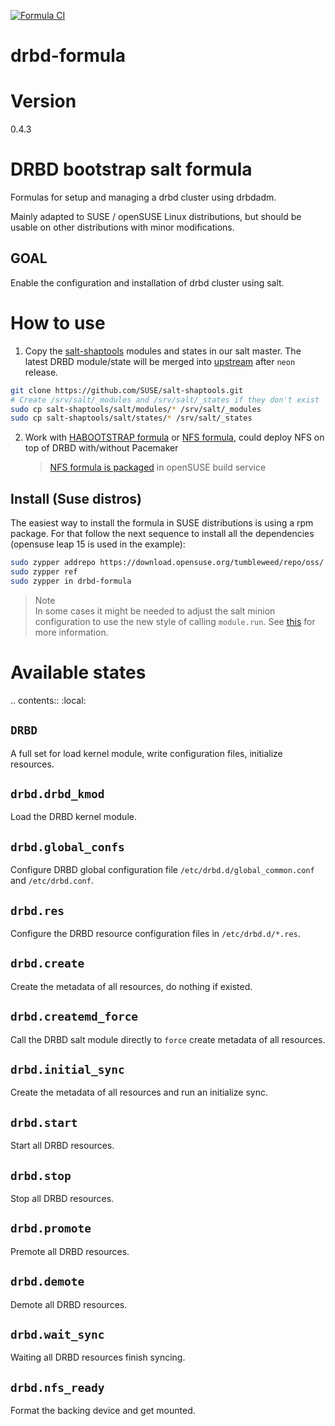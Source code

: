 [![Formula CI](https://github.com/SUSE/drbd-formula/actions/workflows/drbd-formula-ci.yml/badge.svg)](https://github.com/SUSE/drbd-formula/actions/workflows/drbd-formula-ci.yml)

# drbd-formula

# Version

0.4.3

# DRBD bootstrap salt formula

Formulas for setup and managing a drbd cluster using drbdadm.

Mainly adapted to SUSE / openSUSE Linux distributions, but should be
usable on other distributions with minor modifications.

## GOAL

Enable the configuration and installation of drbd cluster using salt.

# How to use

1. Copy the [salt-shaptools](https://github.com/SUSE/salt-shaptools) modules and states in our salt master.
   The latest DRBD module/state will be merged into [upstream](https://github.com/saltstack/salt) after `neon` release.

```bash
git clone https://github.com/SUSE/salt-shaptools.git
# Create /srv/salt/_modules and /srv/salt/_states if they don't exist
sudo cp salt-shaptools/salt/modules/* /srv/salt/_modules
sudo cp salt-shaptools/salt/states/* /srv/salt/_states
```

2. Work with [HABOOTSTRAP formula](https://github.com/SUSE/habootstrap-formula) or [NFS formula](https://github.com/saltstack-formulas/nfs-formula), could deploy NFS on top of DRBD with/without Pacemaker
   > [NFS formula is packaged](https://build.opensuse.org/package/show/network:ha-clustering:Unstable/nfs-formula) in openSUSE build service

## Install (Suse distros)

The easiest way to install the formula in SUSE distributions is using a rpm package.
For that follow the next sequence to install all the dependencies (opensuse leap 15
is used in the example):

```bash
sudo zypper addrepo https://download.opensuse.org/tumbleweed/repo/oss/
sudo zypper ref
sudo zypper in drbd-formula
```

> Note  
> In some cases it might be needed to adjust the salt minion configuration to 
use the new style of calling `module.run`.
See [this](https://docs.saltproject.io/en/latest/ref/states/all/salt.states.module.html)
for more information.

# Available states

.. contents::
:local:

## `DRBD`

A full set for load kernel module, write configuration files, initialize resources.

## `drbd.drbd_kmod`

Load the DRBD kernel module.

## `drbd.global_confs`

Configure DRBD global configuration file `/etc/drbd.d/global_common.conf` and `/etc/drbd.conf`.

## `drbd.res`

Configure the DRBD resource configuration files in `/etc/drbd.d/*.res`.

## `drbd.create`

Create the metadata of all resources, do nothing if existed.

## `drbd.createmd_force`

Call the DRBD salt module directly to `force` create metadata of all resources.

## `drbd.initial_sync`

Create the metadata of all resources and run an initialize sync.

## `drbd.start`

Start all DRBD resources.

## `drbd.stop`

Stop all DRBD resources.

## `drbd.promote`

Premote all DRBD resources.

## `drbd.demote`

Demote all DRBD resources.

## `drbd.wait_sync`

Waiting all DRBD resources finish syncing.

## `drbd.nfs_ready`

Format the backing device and get mounted.
